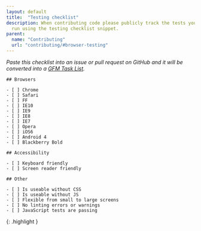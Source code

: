 ```yaml
---
layout: default
title:  "Testing checklist"
description: When contributing code please publicly track the tests you have
  run using the testing checklist snippet.
parent:
  name: "Contributing"
  url: "contributing/#browser-testing"
---
```



_Paste this checklist into an issue or pull request on GitHub and it will be
converted into a [GFM Task List](https://github.com/blog/1375-task-lists-in-gfm-issues-pulls-comments)._

~~~
## Browsers

- [ ] Chrome
- [ ] Safari
- [ ] FF
- [ ] IE10
- [ ] IE9
- [ ] IE8
- [ ] IE7
- [ ] Opera
- [ ] iOS6
- [ ] Android 4
- [ ] Blackberry Bold

## Accessibility

- [ ] Keyboard friendly
- [ ] Screen reader friendly

## Other

- [ ] Is useable without CSS
- [ ] Is useable without JS
- [ ] Flexible from small to large screens
- [ ] No linting errors or warnings
- [ ] JavaScript tests are passing
~~~
{: .highlight }
